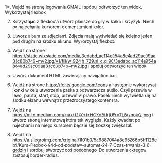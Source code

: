 1*. Wejdź na stronę logowania GMAIL i spóbuj odtworzyć ten widok. Wykorzystaj flexbox

2. Korzystajac z flexbox'a utwórz plansze do gry w kółko i krzyżyk. Niech po najechaniu kursorem element
zmieni kolor.

3. Utworz album ze zdjęciami. Zdjęcia mają wyświetlać się kolejno jeden pod drugim na środku ekranu.
Wykorzystaj flexbox.

4. Wejdź na strone https://static.wixstatic.com/media/3edabd_ac114e954a8e4ad29ac09aa33c80b746~mv2.jpg/v1/fill/w_924,h_729,al_c,q_90/3edabd_ac114e954a8e4ad29ac09aa33c80b746~mv2.jpg
i spróuj odtworzyć ten widok

5. Utwórz dokument HTML zawierający navigation bar.

6. Wejdź na strone https://fonts.google.com/icons a następnie wykorzysaj ikonki w celu 
utworzenia paska z odtwarzacza audio. Czyli przewiń w lewo, pauza, start, stop, przewiń w prawo. 
Pasek niech wyświetla się na środku ekranu wewnątrz przezroczystego kontenera.

7. Wejdź na https://miro.medium.com/max/1200/1*HGXoBi1rjUFrv7LBtynokQ.jpeg
i utwórz stronę internetową która tak wygląda. Każdy kwadrat po najechaniu na niego kursorem
będzie się troszkę zwiększał.

8. Wejdź na 
https://a.allegroimg.com/original/1101b0/5d6887064a8e95266b5ff1128eb9/Kurs-Flexbox-Grid-od-podstaw-automat-24-7-Czas-trwania-3-6-godzin
i spróbuj stworzyć coś podobnego. Do utworzenia okregow zastosuj border-radius.